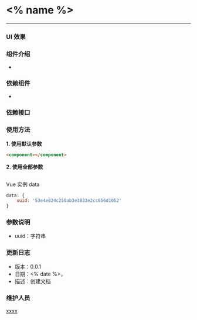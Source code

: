 # <% name %>
----------------------

### UI 效果


### 组件介绍
* 

### 依赖组件
* 

### 依赖接口


### 使用方法
**1. 使用默认参数**

```html
<component></component>
```

**2. 使用全部参数**

```html

```

Vue 实例 data

```javascript
data: {
    uuid: '53e4e824c250ab3e3833e2cc656d1052'
}
```

### 参数说明
* uuid：字符串

### 更新日志
* 版本：0.0.1
* 日期：<% date %>，
* 描述：创建文档

### 维护人员
 [xxxx](xxxx)


